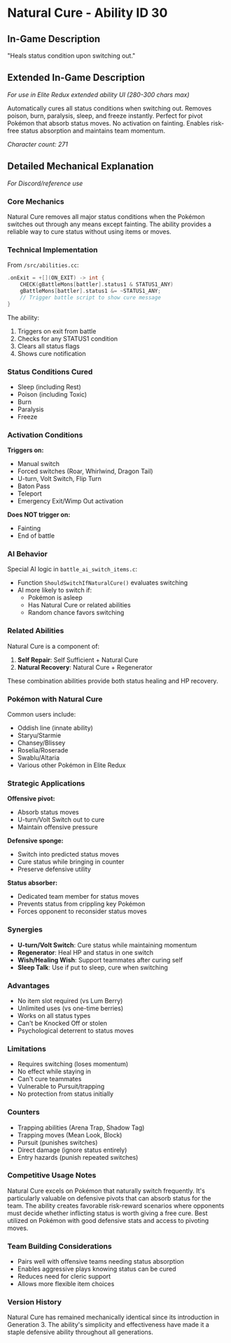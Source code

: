 # Natural Cure - Ability ID 30

## In-Game Description
"Heals status condition upon switching out."

## Extended In-Game Description
*For use in Elite Redux extended ability UI (280-300 chars max)*

Automatically cures all status conditions when switching out. Removes poison, burn, paralysis, sleep, and freeze instantly. Perfect for pivot Pokémon that absorb status moves. No activation on fainting. Enables risk-free status absorption and maintains team momentum.

*Character count: 271*

## Detailed Mechanical Explanation
*For Discord/reference use*

### Core Mechanics
Natural Cure removes all major status conditions when the Pokémon switches out through any means except fainting. The ability provides a reliable way to cure status without using items or moves.

### Technical Implementation
From `/src/abilities.cc`:
```cpp
.onExit = +[](ON_EXIT) -> int {
    CHECK(gBattleMons[battler].status1 & STATUS1_ANY)
    gBattleMons[battler].status1 &= ~STATUS1_ANY;
    // Trigger battle script to show cure message
}
```

The ability:
1. Triggers on exit from battle
2. Checks for any STATUS1 condition
3. Clears all status flags
4. Shows cure notification

### Status Conditions Cured
- Sleep (including Rest)
- Poison (including Toxic)
- Burn
- Paralysis  
- Freeze

### Activation Conditions
**Triggers on:**
- Manual switch
- Forced switches (Roar, Whirlwind, Dragon Tail)
- U-turn, Volt Switch, Flip Turn
- Baton Pass
- Teleport
- Emergency Exit/Wimp Out activation

**Does NOT trigger on:**
- Fainting
- End of battle

### AI Behavior
Special AI logic in `battle_ai_switch_items.c`:
- Function `ShouldSwitchIfNaturalCure()` evaluates switching
- AI more likely to switch if:
  - Pokémon is asleep
  - Has Natural Cure or related abilities
  - Random chance favors switching

### Related Abilities
Natural Cure is a component of:
1. **Self Repair**: Self Sufficient + Natural Cure
2. **Natural Recovery**: Natural Cure + Regenerator

These combination abilities provide both status healing and HP recovery.

### Pokémon with Natural Cure
Common users include:
- Oddish line (innate ability)
- Staryu/Starmie
- Chansey/Blissey
- Roselia/Roserade
- Swablu/Altaria
- Various other Pokémon in Elite Redux

### Strategic Applications

**Offensive pivot:**
- Absorb status moves
- U-turn/Volt Switch out to cure
- Maintain offensive pressure

**Defensive sponge:**
- Switch into predicted status moves
- Cure status while bringing in counter
- Preserve defensive utility

**Status absorber:**
- Dedicated team member for status moves
- Prevents status from crippling key Pokémon
- Forces opponent to reconsider status moves

### Synergies
- **U-turn/Volt Switch**: Cure status while maintaining momentum
- **Regenerator**: Heal HP and status in one switch
- **Wish/Healing Wish**: Support teammates after curing self
- **Sleep Talk**: Use if put to sleep, cure when switching

### Advantages
- No item slot required (vs Lum Berry)
- Unlimited uses (vs one-time berries)
- Works on all status types
- Can't be Knocked Off or stolen
- Psychological deterrent to status moves

### Limitations
- Requires switching (loses momentum)
- No effect while staying in
- Can't cure teammates
- Vulnerable to Pursuit/trapping
- No protection from status initially

### Counters
- Trapping abilities (Arena Trap, Shadow Tag)
- Trapping moves (Mean Look, Block)
- Pursuit (punishes switches)
- Direct damage (ignore status entirely)
- Entry hazards (punish repeated switches)

### Competitive Usage Notes
Natural Cure excels on Pokémon that naturally switch frequently. It's particularly valuable on defensive pivots that can absorb status for the team. The ability creates favorable risk-reward scenarios where opponents must decide whether inflicting status is worth giving a free cure. Best utilized on Pokémon with good defensive stats and access to pivoting moves.

### Team Building Considerations
- Pairs well with offensive teams needing status absorption
- Enables aggressive plays knowing status can be cured
- Reduces need for cleric support
- Allows more flexible item choices

### Version History
Natural Cure has remained mechanically identical since its introduction in Generation 3. The ability's simplicity and effectiveness have made it a staple defensive ability throughout all generations.